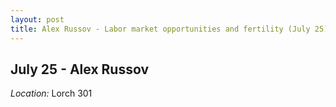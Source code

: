 ```yaml
---
layout: post
title: Alex Russov - Labor market opportunities and fertility (July 25)
---
```

## July 25 - Alex Russov

*Location:* Lorch 301




